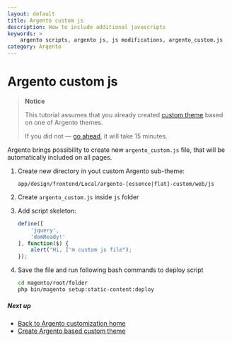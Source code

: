 ```yaml
---
layout: default
title: Argento custom js
description: How to include additional javascripts
keywords: >
    argento scripts, argento js, js modifications, argento_custom.js
category: Argento
---
```


# Argento custom js

> **Notice**
>
> This tutorial assumes that you already created [custom theme](../custom-theme/)
> based on one of Argento themes.
>
> If you did not &mdash; [go ahead](../custom-theme/), it will take 15 minutes.

Argento brings possibility to create new `argento_custom.js` file, that will be
automatically included on all pages.

 1. Create new directory in yout custom Argento sub-theme:

    ```
    app/design/frontend/Local/argento-[essence|flat]-custom/web/js
    ```

 2. Create `argento_custom.js` inside `js` folder
 3. Add script skeleton:

    ```js
    define([
        'jquery',
        'domReady!'
    ], function($) {
        alert("Hi, I'm custom js file");
    });
    ```

 4. Save the file and run following bash commands to deploy script

    ```bash
    cd magento/root/folder
    php bin/magento setup:static-content:deploy
    ```

##### Next up

 -  [Back to Argento customization home](../)
 -  [Create Argento based custom theme](/m2/argento/customization/custom-theme/)
